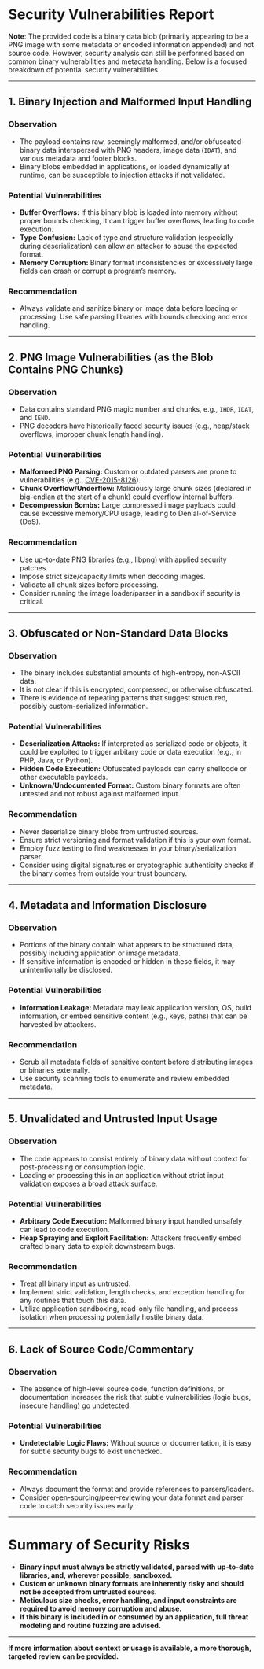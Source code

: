 # Security Vulnerabilities Report

**Note**: The provided code is a binary data blob (primarily appearing to be a PNG image with some metadata or encoded information appended) and not source code. However, security analysis can still be performed based on common binary vulnerabilities and metadata handling. Below is a focused breakdown of potential security vulnerabilities.

---

## 1. **Binary Injection and Malformed Input Handling**

### **Observation**
- The payload contains raw, seemingly malformed, and/or obfuscated binary data interspersed with PNG headers, image data (`IDAT`), and various metadata and footer blocks.
- Binary blobs embedded in applications, or loaded dynamically at runtime, can be susceptible to injection attacks if not validated.

### **Potential Vulnerabilities**
- **Buffer Overflows:** If this binary blob is loaded into memory without proper bounds checking, it can trigger buffer overflows, leading to code execution.
- **Type Confusion:** Lack of type and structure validation (especially during deserialization) can allow an attacker to abuse the expected format.
- **Memory Corruption:** Binary format inconsistencies or excessively large fields can crash or corrupt a program’s memory.

### **Recommendation**
- Always validate and sanitize binary or image data before loading or processing. Use safe parsing libraries with bounds checking and error handling.

---

## 2. **PNG Image Vulnerabilities (as the Blob Contains PNG Chunks)**

### **Observation**
- Data contains standard PNG magic number and chunks, e.g., `IHDR`, `IDAT`, and `IEND`.
- PNG decoders have historically faced security issues (e.g., heap/stack overflows, improper chunk length handling).

### **Potential Vulnerabilities**
- **Malformed PNG Parsing:** Custom or outdated parsers are prone to vulnerabilities (e.g., [CVE-2015-8126](https://nvd.nist.gov/vuln/detail/CVE-2015-8126)).
- **Chunk Overflow/Underflow:** Maliciously large chunk sizes (declared in big-endian at the start of a chunk) could overflow internal buffers.
- **Decompression Bombs:** Large compressed image payloads could cause excessive memory/CPU usage, leading to Denial-of-Service (DoS).

### **Recommendation**
- Use up-to-date PNG libraries (e.g., libpng) with applied security patches.
- Impose strict size/capacity limits when decoding images.
- Validate all chunk sizes before processing.
- Consider running the image loader/parser in a sandbox if security is critical.

---

## 3. **Obfuscated or Non-Standard Data Blocks**

### **Observation**
- The binary includes substantial amounts of high-entropy, non-ASCII data.
- It is not clear if this is encrypted, compressed, or otherwise obfuscated.
- There is evidence of repeating patterns that suggest structured, possibly custom-serialized information.

### **Potential Vulnerabilities**
- **Deserialization Attacks:** If interpreted as serialized code or objects, it could be exploited to trigger arbitary code or data execution (e.g., in PHP, Java, or Python).
- **Hidden Code Execution:** Obfuscated payloads can carry shellcode or other executable payloads.
- **Unknown/Undocumented Format:** Custom binary formats are often untested and not robust against malformed input.

### **Recommendation**
- Never deserialize binary blobs from untrusted sources.
- Ensure strict versioning and format validation if this is your own format.
- Employ fuzz testing to find weaknesses in your binary/serialization parser.
- Consider using digital signatures or cryptographic authenticity checks if the binary comes from outside your trust boundary.

---

## 4. **Metadata and Information Disclosure**

### **Observation**
- Portions of the binary contain what appears to be structured data, possibly including application or image metadata.
- If sensitive information is encoded or hidden in these fields, it may unintentionally be disclosed.

### **Potential Vulnerabilities**
- **Information Leakage:** Metadata may leak application version, OS, build information, or embed sensitive content (e.g., keys, paths) that can be harvested by attackers.

### **Recommendation**
- Scrub all metadata fields of sensitive content before distributing images or binaries externally.
- Use security scanning tools to enumerate and review embedded metadata.

---

## 5. **Unvalidated and Untrusted Input Usage**

### **Observation**
- The code appears to consist entirely of binary data without context for post-processing or consumption logic.
- Loading or processing this in an application without strict input validation exposes a broad attack surface.

### **Potential Vulnerabilities**
- **Arbitrary Code Execution:** Malformed binary input handled unsafely can lead to code execution.
- **Heap Spraying and Exploit Facilitation:** Attackers frequently embed crafted binary data to exploit downstream bugs.

### **Recommendation**
- Treat all binary input as untrusted.
- Implement strict validation, length checks, and exception handling for any routines that touch this data.
- Utilize application sandboxing, read-only file handling, and process isolation when processing potentially hostile binary data.

---

## 6. **Lack of Source Code/Commentary**

### **Observation**
- The absence of high-level source code, function definitions, or documentation increases the risk that subtle vulnerabilities (logic bugs, insecure handling) go undetected.

### **Potential Vulnerabilities**
- **Undetectable Logic Flaws:** Without source or documentation, it is easy for subtle security bugs to exist unchecked.

### **Recommendation**
- Always document the format and provide references to parsers/loaders.
- Consider open-sourcing/peer-reviewing your data format and parser code to catch security issues early.

---

# **Summary of Security Risks**

- **Binary input must always be strictly validated, parsed with up-to-date libraries, and, wherever possible, sandboxed.**
- **Custom or unknown binary formats are inherently risky and should not be accepted from untrusted sources.**
- **Meticulous size checks, error handling, and input constraints are required to avoid memory corruption and abuse.**
- **If this binary is included in or consumed by an application, full threat modeling and routine fuzzing are advised.**

---

**If more information about context or usage is available, a more thorough, targeted review can be provided.**